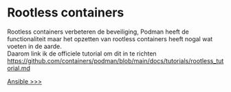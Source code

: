 # Rootless containers
Rootless containers verbeteren de beveiliging, Podman heeft de functionaliteit maar het opzetten van rootless containers heeft nogal wat voeten in de aarde.  
Daarom link ik de officiele tutorial om dit in te richten https://github.com/containers/podman/blob/main/docs/tutorials/rootless_tutorial.md

[Ansible >>>](12-ansible.md)

